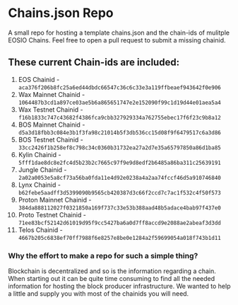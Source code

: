 # Chains.json Repo
A small repo for hosting a template chains.json and the chain-ids of mulitple EOSIO Chains. Feel free to open a pull request to submit a missing chainid.

## These current Chain-ids are included:
1. EOS Chainid - `aca376f206b8fc25a6ed44dbdc66547c36c6c33e3a119ffbeaef943642f0e906`
2. Wax Mainnet Chainid - `1064487b3cd1a897ce03ae5b6a865651747e2e152090f99c1d19d44e01aea5a4`
3. Wax Testnet Chainid - `f16b1833c747c43682f4386fca9cbb327929334a762755ebec17f6f23c9b8a12`
4. BOS Mainnet Chainid - `d5a3d18fbb3c084e3b1f3fa98c21014b5f3db536cc15d08f9f6479517c6a3d86`
5. BOS Testnet Chainid - `33cc2426f1b258ef8c798c34c0360b31732ea27a2d7e35a65797850a86d1ba85`
6. Kylin Chainid - `5fff1dae8dc8e2fc4d5b23b2c7665c97f9e9d8edf2b6485a86ba311c25639191`
7. Jungle Chainid - `2a02a0053e5a8cf73a56ba0fda11e4d92e0238a4a2aa74fccf46d5a910746840`
8. Lynx Chainid - `b62febe5aadff3d5399090b9565cb420387d3c66f2ccd7c7ac1f532c4f50f573`
9. Proton Mainnet Chainid - `384da888112027f0321850a169f737c33e53b388aad48b5adace4bab97f437e0`
10. Proto Testnet Chainid - `71ee83bcf52142d61019d95f9cc5427ba6a0d7ff8accd9e2088ae2abeaf3d3dd`
11. Telos Chainid - `4667b205c6838ef70ff7988f6e8257e8be0e1284a2f59699054a018f743b1d11`

### Why the effort to make a repo for such a simple thing?
Blockchain is decentralized and so is the information regarding a chain. When starting out it can be quite time consuming to find all the needed information for hosting the block producer infrastructure. We wanted to help a little and supply you with most of the chainids you will need.


